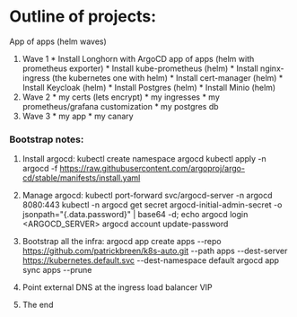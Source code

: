 # Outline of projects:

App of apps (helm waves)
   1. Wave 1
    * Install Longhorn with ArgoCD app of apps (helm with prometheus exporter)
    * Install kube-prometheus (helm)
    * Install nginx-ingress (the kubernetes one with helm)
    * Install cert-manager (helm)
    * Install Keycloak (helm)
    * Install Postgres (helm)
    * Install Minio (helm)
   2. Wave 2
    * my certs (lets encrypt)
    * my ingresses
    * my prometheus/grafana customization
    * my postgres db
   3. Wave 3
    * my app
    * my canary

### Bootstrap notes:
 1. Install argocd:
kubectl create namespace argocd
kubectl apply -n argocd -f https://raw.githubusercontent.com/argoproj/argo-cd/stable/manifests/install.yaml

2. Manage argocd:
kubectl port-forward svc/argocd-server -n argocd 8080:443
kubectl -n argocd get secret argocd-initial-admin-secret -o jsonpath="{.data.password}" | base64 -d; echo
argocd login <ARGOCD_SERVER>
argocd account update-password

3. Bootstrap all the infra:
argocd app create apps --repo https://github.com/patrickbreen/k8s-auto.git --path apps --dest-server https://kubernetes.default.svc --dest-namespace default
argocd app sync apps --prune

4. Point external DNS at the ingress load balancer VIP

5. The end
